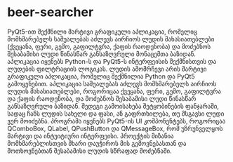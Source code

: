 # beer-searcher
 PyQt5-ით შექმნილი მარტივი გრაფიკული აპლიკაცია, რომელიც მომხმარებელს საშუალებას აძლევს აირჩიოს ლუდის მახასიათებლები (ქვეყანა, ფერი, გემო, გაფილტვრა, ქაფის რაოდენობა) და მოძებნოს შესაბამისი ლუდი წინასწარ განსაზღვრული მონაცემთა ბაზიდან. აპლიკაცია იყენებს Python-ს და PyQt5-ს ინტერფეისის შექმნისთვის და ლუდების ფილტრაციის ლოგიკას.
ლუდის ამომრჩევი არის მარტივი გრაფიკული აპლიკაცია, რომელიც შექმნილია Python და PyQt5 გამოყენებით.
აპლიკაცია საშუალებას აძლევს მომხმარებელს აირჩიოს ლუდის მახასიათებლები, როგორიცაა ქვეყანა, ფერი, გემო, გაფილტვრა და
ქაფის რაოდენობა, და მოძებნოს შესაბამისი ლუდი წინასწარ განსაზღვრული ბაზიდან. შედეგი გამოისახება შეტყობინების ფანჯარაში,
სადაც ჩანს ლუდის სახელი და ფასი, ან გაფრთხილება, თუ მსგავსი ლუდი ვერ მოიძებნა. პროგრამა იყენებს PyQt5-ის UI კომპონენტებს,
როგორიცაა QComboBox, QLabel, QPushButton და QMessageBox, რომ უზრუნველყოს მარტივი და ინტუიტიური ინტერფეისი.
პროექტის მიზანია მომხმარებლისთვის მხარი დაუჭიროს მის გემოვნებასთან და მოთხოვნებთან შესაბამისი ლუდის სწრაფად მოძებნაში.
